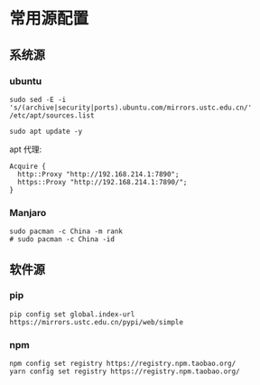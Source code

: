 常用源配置
=========

## 系统源

### ubuntu
```
sudo sed -E -i 's/(archive|security|ports).ubuntu.com/mirrors.ustc.edu.cn/' /etc/apt/sources.list

sudo apt update -y
```

apt 代理:
```
Acquire {
  http::Proxy "http://192.168.214.1:7890";
  https::Proxy "http://192.168.214.1:7890/";
}
```

### Manjaro
```
sudo pacman -c China -m rank
# sudo pacman -c China -id
```

## 软件源

### pip
```
pip config set global.index-url https://mirrors.ustc.edu.cn/pypi/web/simple
```

### npm
```
npm config set registry https://registry.npm.taobao.org/
yarn config set registry https://registry.npm.taobao.org/
```